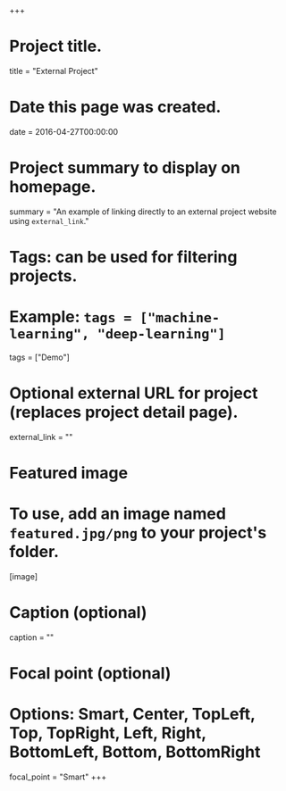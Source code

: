 +++
# Project title.
title = "External Project"

# Date this page was created.
date = 2016-04-27T00:00:00

# Project summary to display on homepage.
summary = "An example of linking directly to an external project website using `external_link`."

# Tags: can be used for filtering projects.
# Example: `tags = ["machine-learning", "deep-learning"]`
tags = ["Demo"]

# Optional external URL for project (replaces project detail page).
external_link = ""

# Featured image
# To use, add an image named `featured.jpg/png` to your project's folder. 
[image]
  # Caption (optional)
  caption = ""

  # Focal point (optional)
  # Options: Smart, Center, TopLeft, Top, TopRight, Left, Right, BottomLeft, Bottom, BottomRight
  focal_point = "Smart"
+++
